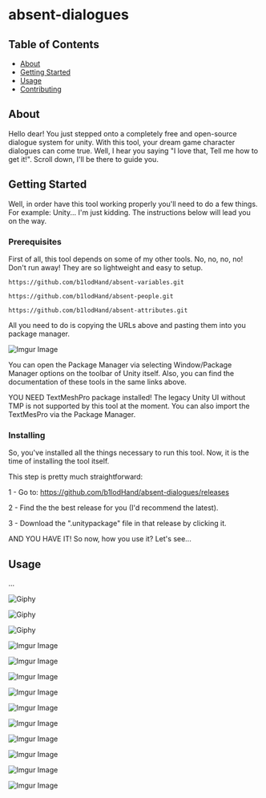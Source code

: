 # absent-dialogues

## Table of Contents
+ [About](#about)
+ [Getting Started](#getting_started)
+ [Usage](#usage)
+ [Contributing](../CONTRIBUTING.md)

## About <a name = "about"></a>
Hello dear! You just stepped onto a completely free and open-source dialogue system for unity. With this tool, your dream game character dialogues can come true.  Well, I hear you saying "I love that, Tell me how to get it!". Scroll down, I'll be there to guide you.

## Getting Started <a name = "getting_started"></a>
Well, in order have this tool working properly you'll need to do a few things. For example: Unity... I'm just kidding. The instructions below will lead you on the way.

### Prerequisites
First of all, this tool depends on some of my other tools. No, no, no, no! Don't run away! They are so lightweight and easy to setup.

```
https://github.com/b1lodHand/absent-variables.git
```
```
https://github.com/b1lodHand/absent-people.git
```
```
https://github.com/b1lodHand/absent-attributes.git
```
All you need to do is copying the URLs above and pasting them into you package manager.

![Imgur Image](https://imgur.com/cX3OF72.png)

You can open the Package Manager via selecting Window/Package Manager options on the toolbar of Unity itself. Also, you can find the documentation of these tools in the same links above.

YOU NEED TextMeshPro package installed! The legacy Unity UI without TMP is not supported by this tool at the moment. You can also import the TextMesPro via the Package Manager.

### Installing
So, you've installed all the things necessary to run this tool. Now, it is the time of installing the tool itself.

This step is pretty much straightforward:

1 - Go to: https://github.com/b1lodHand/absent-dialogues/releases

2 - Find the the best release for you (I'd recommend the latest).

3 - Download the ".unitypackage" file in that release by clicking it.

AND YOU HAVE IT! So now, how you use it? Let's see...

## Usage <a name = "usage"></a>
...

![Giphy](https://media.giphy.com/media/iTEnCOlThoCPMKfbeD/giphy.gif)

![Giphy](https://media.giphy.com/media/nA6X4OuHaBtddIaE7p/giphy.gif)

![Giphy](https://media.giphy.com/media/V3S5NK9HTbMNMhFAz9/giphy.gif)


![Imgur Image](https://imgur.com/FwGmUyj.png)

![Imgur Image](https://imgur.com/ETY999l.png)

![Imgur Image](https://imgur.com/3g168Py.png)

![Imgur Image](https://imgur.com/PmbBsqx.png)

![Imgur Image](https://imgur.com/4BmngHT.png)

![Imgur Image](https://imgur.com/TkUgZ4I.png)

![Imgur Image](https://imgur.com/oeW8wXF.png)

![Imgur Image](https://imgur.com/jBtwkVz.png)

![Imgur Image](https://imgur.com/1Zx5oKb.png)

![Imgur Image](https://imgur.com/fhoK3Zd.png)
